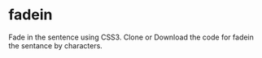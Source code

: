 # fadein
Fade in the sentence using CSS3.
Clone or Download the code for fadein the sentance by characters.
